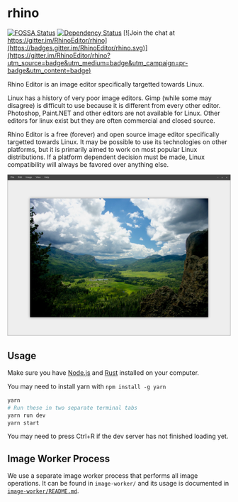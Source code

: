 # rhino

[![FOSSA Status](https://app.fossa.io/api/projects/git%2Bhttps%3A%2F%2Fgithub.com%2FRhinoEditor%2Frhino.svg?type=shield)](https://app.fossa.io/projects/git%2Bhttps%3A%2F%2Fgithub.com%2FRhinoEditor%2Frhino?ref=badge_shield)
[![Dependency Status](https://dependencyci.com/github/RhinoEditor/rhino/badge)](https://dependencyci.com/github/RhinoEditor/rhino)
[![Join the chat at https://gitter.im/RhinoEditor/rhino](https://badges.gitter.im/RhinoEditor/rhino.svg)](https://gitter.im/RhinoEditor/rhino?utm_source=badge&utm_medium=badge&utm_campaign=pr-badge&utm_content=badge)

Rhino Editor is an image editor specifically targetted towards Linux.

Linux has a history of very poor image editors. Gimp (while some may disagree)
is difficult to use because it is different from every other editor. Photoshop,
Paint.NET and other editors are not available for Linux. Other editors for linux
exist but they are often commercial and closed source.

Rhino Editor is a free (forever) and open source image editor specifically
targetted towards Linux. It may be possible to use its technologies on other
platforms, but it is primarily aimed to work on most popular Linux
distributions. If a platform dependent decision must be made, Linux
compatibility will always be favored over anything else.

![Rhino Image Editor](preview.png)

## Usage

Make sure you have [Node.js](https://nodejs.org/en/) and
[Rust](https://www.rust-lang.org/) installed on your computer.

You may need to install yarn with `npm install -g yarn`

```bash
yarn
# Run these in two separate terminal tabs
yarn run dev
yarn start
```

You may need to press Ctrl+R if the dev server has not finished loading yet.

## Image Worker Process

We use a separate image worker process that performs all
image operations. It can be found in `image-worker/` and
its usage is documented in [`image-worker/README.md`](image-worker/README.md).
